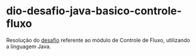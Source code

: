 # dio-desafio-java-basico-controle-fluxo

Resolução do [desafio](https://github.com/digitalinnovationone/trilha-java-basico/tree/main/desafios/controle-fluxo) referente
ao módulo de Controle de Fluxo, utilizando a linguagem Java.